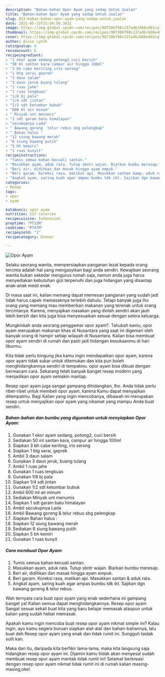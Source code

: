 ```yaml
---
description: "Bahan-bahan Opor Ayam yang sedap Untuk Jualan"
title: "Bahan-bahan Opor Ayam yang sedap Untuk Jualan"
slug: 653-bahan-bahan-opor-ayam-yang-sedap-untuk-jualan
date: 2021-05-15T21:54:50.383Z
image: https://img-global.cpcdn.com/recipes/907306f98c237ad6/680x482cq70/opor-ayam-foto-resep-utama.jpg
thumbnail: https://img-global.cpcdn.com/recipes/907306f98c237ad6/680x482cq70/opor-ayam-foto-resep-utama.jpg
cover: https://img-global.cpcdn.com/recipes/907306f98c237ad6/680x482cq70/opor-ayam-foto-resep-utama.jpg
author: Alvin Lynch
ratingvalue: 4
reviewcount: 6
recipeingredient:
- "1 ekor ayam sedang potong2 cuci bersih"
- "50 ml santan kara campur air hingga 100ml"
- "3 bh cabe keriting iris serong"
- "1 btg serai geprek"
- "3 daun salam"
- "3 daun jeruk buang tulang"
- "1 ruas jahe"
- "1 ruas lengkuas"
- "1/8 bj pala"
- "1/4 sdt jintan"
- "1/2 sdt ketumbar bubuk"
- "600 ml air minum"
- " Minyak unt menumis"
- "1 sdt garam batu himalayan"
- "secukupnya Lada"
- " Bawang goreng  telur rebus sbg pelengkap"
- " Bahan halus "
- "12 siung bawang merah"
- "6 siung bawang putih"
- "5 bh kemiri"
- "1 ruas kunyit"
recipeinstructions:
- "Tumis semua bahan kecuali santan."
- "Masukkan ayam, aduk rata. Tutup sbntr wajan. Biarkan bumbu meresap."
- "Beri air, didihkan dan masak hingga ayam empuk."
- "Beri garam. Koreksi rasa, matikan api. Masukkan santan &amp; aduk rata."
- "Angkat ayam, saring kuah agar ampas bumbu tdk ikt. Sajikan dgn bawang goreng &amp; telur rebus."
categories:
- Resep
tags:
- opor
- ayam

katakunci: opor ayam 
nutrition: 217 calories
recipecuisine: Indonesian
preptime: "PT33M"
cooktime: "PT47M"
recipeyield: "1"
recipecategory: Dinner

---
```



![Opor Ayam](https://img-global.cpcdn.com/recipes/907306f98c237ad6/680x482cq70/opor-ayam-foto-resep-utama.jpg)

Selaku seorang wanita, mempersiapkan panganan lezat kepada orang tercinta adalah hal yang mengasyikan bagi anda sendiri. Kewajiban seorang  wanita bukan sekedar mengurus rumah saja, namun anda juga harus menyediakan kebutuhan gizi terpenuhi dan juga hidangan yang disantap anak-anak mesti enak.

Di masa  saat ini, kalian memang dapat memesan panganan yang sudah jadi tidak harus capek memasaknya terlebih dahulu. Tetapi banyak juga lho orang yang memang mau memberikan makanan yang terenak untuk orang tercintanya. Karena, menyajikan masakan yang diolah sendiri akan jauh lebih bersih dan kita juga bisa menyesuaikan sesuai dengan selera keluarga. 



Mungkinkah anda seorang penggemar opor ayam?. Tahukah kamu, opor ayam merupakan makanan khas di Nusantara yang saat ini digemari oleh banyak orang di hampir setiap wilayah di Nusantara. Kalian bisa membuat opor ayam sendiri di rumah dan pasti jadi hidangan kesukaanmu di hari liburmu.

Kita tidak perlu bingung jika kamu ingin mendapatkan opor ayam, karena opor ayam tidak sukar untuk ditemukan dan kita pun boleh menghidangkannya sendiri di tempatmu. opor ayam bisa dibuat dengan bermacam cara. Sekarang telah banyak banget resep modern yang menjadikan opor ayam semakin mantap.

Resep opor ayam juga sangat gampang dihidangkan, lho. Anda tidak perlu ribet-ribet untuk membeli opor ayam, karena Kamu dapat menyajikan ditempatmu. Bagi Kalian yang ingin mencobanya, dibawah ini merupakan resep untuk menyajikan opor ayam yang nikamat yang mampu Anda buat sendiri.

<!--inarticleads1-->

##### Bahan-bahan dan bumbu yang digunakan untuk menyiapkan Opor Ayam:

1. Gunakan 1 ekor ayam sedang, potong2, cuci bersih
1. Sediakan 50 ml santan kara, campur air hingga 100ml
1. Siapkan 3 bh cabe keriting, iris serong
1. Siapkan 1 btg serai, geprek
1. Ambil 3 daun salam
1. Gunakan 3 daun jeruk, buang tulang
1. Ambil 1 ruas jahe
1. Gunakan 1 ruas lengkuas
1. Gunakan 1/8 bj pala
1. Siapkan 1/4 sdt jintan
1. Gunakan 1/2 sdt ketumbar bubuk
1. Ambil 600 ml air minum
1. Sediakan  Minyak unt menumis
1. Siapkan 1 sdt garam batu himalayan
1. Ambil secukupnya Lada
1. Ambil  Bawang goreng &amp; telur rebus sbg pelengkap
1. Siapkan  Bahan halus :
1. Siapkan 12 siung bawang merah
1. Sediakan 6 siung bawang putih
1. Siapkan 5 bh kemiri
1. Gunakan 1 ruas kunyit




<!--inarticleads2-->

##### Cara membuat Opor Ayam:

1. Tumis semua bahan kecuali santan.
1. Masukkan ayam, aduk rata. Tutup sbntr wajan. Biarkan bumbu meresap.
1. Beri air, didihkan dan masak hingga ayam empuk.
1. Beri garam. Koreksi rasa, matikan api. Masukkan santan &amp; aduk rata.
1. Angkat ayam, saring kuah agar ampas bumbu tdk ikt. Sajikan dgn bawang goreng &amp; telur rebus.




Wah ternyata cara buat opor ayam yang enak sederhana ini gampang banget ya! Kalian semua dapat menghidangkannya. Resep opor ayam Sangat sesuai sekali buat kita yang baru belajar memasak ataupun untuk kalian yang sudah hebat memasak.

Apakah kamu ingin mencoba buat resep opor ayam nikmat simple ini? Kalau ingin, ayo kamu segera buruan siapkan alat-alat dan bahan-bahannya, lalu buat deh Resep opor ayam yang enak dan tidak rumit ini. Sungguh taidak sulit kan. 

Maka dari itu, daripada kita berfikir lama-lama, maka kita langsung saja hidangkan resep opor ayam ini. Dijamin kamu tiidak akan menyesal sudah membuat resep opor ayam mantab tidak rumit ini! Selamat berkreasi dengan resep opor ayam nikmat tidak rumit ini di rumah kalian masing-masing,oke!.

